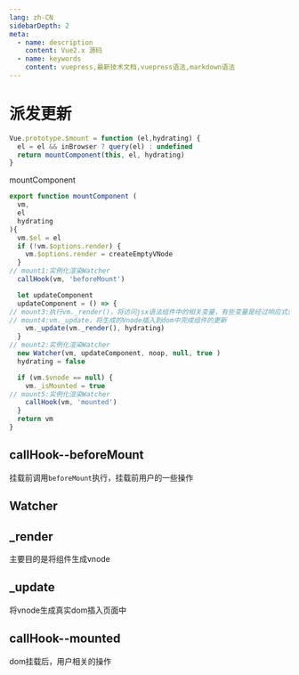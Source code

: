 ```yaml
---
lang: zh-CN
sidebarDepth: 2
meta:
  - name: description
    content: Vue2.x 源码
  - name: keywords
    content: vuepress,最新技术文档,vuepress语法,markdown语法
---
```


# 派发更新
```js
Vue.prototype.$mount = function (el,hydrating) {
  el = el && inBrowser ? query(el) : undefined
  return mountComponent(this, el, hydrating)
}
```
mountComponent
```js
export function mountComponent (
  vm,
  el
  hydrating
){
  vm.$el = el
  if (!vm.$options.render) {
    vm.$options.render = createEmptyVNode
  }
// mount1:实例化渲染Watcher
  callHook(vm, 'beforeMount')

  let updateComponent
  updateComponent = () => {
// mount3:执行vm._render()，将访问jsx语法组件中的相关变量，有些变量是经过响应式处理的数据，会触发get方法；将render函数转为Vnode，为将dom插入到页面做好准备
// mount4:vm._update，将生成的Vnode插入到dom中完成组件的更新
    vm._update(vm._render(), hydrating)
  }
// mount2:实例化渲染Watcher
  new Watcher(vm, updateComponent, noop, null, true )
  hydrating = false

  if (vm.$vnode == null) {
    vm._isMounted = true
// mount5:实例化渲染Watcher
    callHook(vm, 'mounted')
  }
  return vm
}
```
## callHook--beforeMount
挂载前调用`beforeMount`执行，挂载前用户的一些操作
## Watcher
## _render
主要目的是将组件生成vnode
## _update
将vnode生成真实dom插入页面中
## callHook--mounted
dom挂载后，用户相关的操作